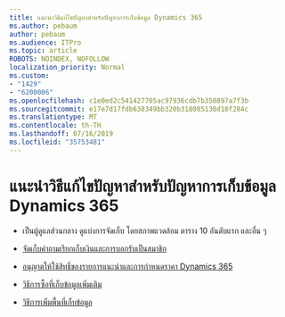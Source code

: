 ```yaml
---
title: แนะนำวิธีแก้ไขปัญหาสำหรับปัญหาการเก็บข้อมูล Dynamics 365
ms.author: pebaum
author: pebaum
ms.audience: ITPro
ms.topic: article
ROBOTS: NOINDEX, NOFOLLOW
localization_priority: Normal
ms.custom:
- "1429"
- "6200006"
ms.openlocfilehash: c1e0ed2c541427705ac97936cdb7b350897a7f3b
ms.sourcegitcommit: e17e7d17fdb638349bb320b318085138d18f284c
ms.translationtype: MT
ms.contentlocale: th-TH
ms.lasthandoff: 07/16/2019
ms.locfileid: "35753481"
---
```

# <a name="recommend-solutions-for-dynamics-365-storage-issues"></a>แนะนำวิธีแก้ไขปัญหาสำหรับปัญหาการเก็บข้อมูล Dynamics 365

* เป็นผู้ดูแลส่วนกลาง ดูแบ่งการจัดเก็บ โดยสภาพแวดล้อม ตาราง 10 อันดับแรก และอื่น ๆ

* [จัดเก็บคำถามเรียกเก็บเงินและการบอกรับเป็นสมาชิก](https://docs.microsoft.com/dynamics365/customer-engagement/admin/contact-information-microsoft-dynamics-365-online-billing-support)

* [อนุญาตให้ใช้สิทธิ์ของรายการแนะนำและการกำหนดราคา Dynamics 365](https://dynamics.microsoft.com/pricing/)

* [วิธีการซื้อที่เก็บข้อมูลเพิ่มเติม](https://docs.microsoft.com/en-us/dynamics365/customer-engagement/admin/manage-storage#add-storage-to-dynamics-365-online)

* [วิธีการเพิ่มพื้นที่เก็บข้อมูล](https://docs.microsoft.com/dynamics365/customer-engagement/admin/free-storage-space)
